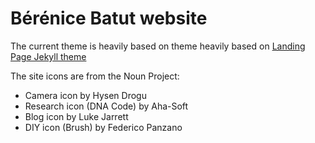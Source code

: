 Bérénice Batut website
======================

The current theme is heavily based on theme heavily based on [Landing Page Jekyll theme](https://github.com/swcool/landing-page-theme)

The site icons are from the Noun Project:

- Camera icon by Hysen Drogu
- Research icon (DNA Code) by Aha-Soft
- Blog icon by Luke Jarrett
- DIY icon (Brush) by Federico Panzano